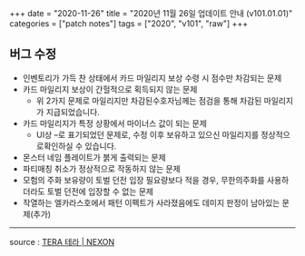 +++
date = "2020-11-26"
title = "2020년 11월 26일 업데이트 안내 (v101.01.01)"
categories = ["patch notes"]
tags = ["2020", "v101", "raw"]
+++

## 버그 수정

- 인벤토리가 가득 찬 상태에서 카드 마일리지 보상 수령 시 점수만 차감되는 문제
- 카드 마일리지 보상이 간헐적으로 획득되지 않는 문제
  - 위 2가지 문제로 마일리지만 차감된수호자님께는 점검을 통해 차감된 마일리지가 지급되었습니다.
- 카드 마일리지가 특정 상황에서 마이너스 값이 되는 문제
  - UI상 –로 표기되었던 문제로, 수정 이후 보유하고 있으신 마일리지를 정상적으로확인하실 수 있습니다.
- 몬스터 네임 플레이트가 붉게 출력되는 문제
- 파티매칭 취소가 정상적으로 작동하지 않는 문제
- 모험의 주화 보유량이 토벌 던전 입장 필요량보다 적을 경우, 무한의주화를 사용하더라도 토벌 던전에 입장할 수 없는 문제
- 작열하는 엘카라스호에서 패턴 이펙트가 사라졌음에도 데미지 판정이 남아있는 문제(추가)

----

source : [TERA 테라 | NEXON](http://tera.nexon.com/news/update/view.aspx?n4articlesn=457)
